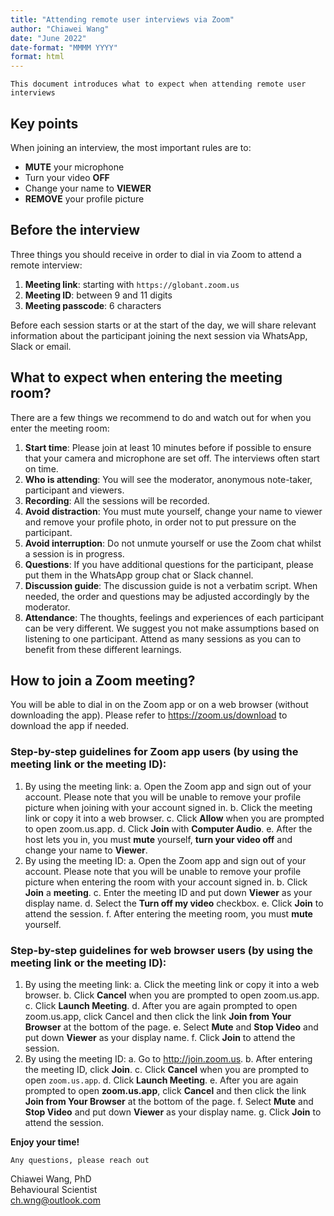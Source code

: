 ```yaml
---
title: "Attending remote user interviews via Zoom"
author: "Chiawei Wang"
date: "June 2022"
date-format: "MMMM YYYY"
format: html
---
```


`This document introduces what to expect when attending remote user interviews`

## Key points

When joining an interview, the most important rules are to:

-   **MUTE** your microphone
-   Turn your video **OFF**
-   Change your name to **VIEWER**
-   **REMOVE** your profile picture

## Before the interview

Three things you should receive in order to dial in via Zoom to attend a remote interview:

1.  **Meeting link**: starting with `https://globant.zoom.us`
2.  **Meeting ID**: between 9 and 11 digits
3.  **Meeting passcode**: 6 characters

Before each session starts or at the start of the day, we will share relevant information about the participant joining the next session via WhatsApp, Slack or email.

## What to expect when entering the meeting room?

There are a few things we recommend to do and watch out for when you enter the meeting room:

1.  **Start time**: Please join at least 10 minutes before if possible to ensure that your camera and microphone are set off. The interviews often start on time.
2.  **Who is attending**: You will see the moderator, anonymous note-taker, participant and viewers.
3.  **Recording**: All the sessions will be recorded.
4.  **Avoid distraction**: You must mute yourself, change your name to viewer and remove your profile photo, in order not to put pressure on the participant.
5.  **Avoid interruption**: Do not unmute yourself or use the Zoom chat whilst a session is in progress.
6.  **Questions**: If you have additional questions for the participant, please put them in the WhatsApp group chat or Slack channel.
7.  **Discussion guide**: The discussion guide is not a verbatim script. When needed, the order and questions may be adjusted accordingly by the moderator.
8.  **Attendance**: The thoughts, feelings and experiences of each participant can be very different. We suggest you not make assumptions based on listening to one participant. Attend as many sessions as you can to benefit from these different learnings.

## How to join a Zoom meeting?

You will be able to dial in on the Zoom app or on a web browser (without downloading the app). Please refer to <https://zoom.us/download> to download the app if needed.

### **Step-by-step guidelines for Zoom app users** (by using the meeting link or the meeting ID):

1.  By using the meeting link:
    a.  Open the Zoom app and sign out of your account. Please note that you will be unable to remove your profile picture when joining with your account signed in.
    b.  Click the meeting link or copy it into a web browser.
    c.  Click **Allow** when you are prompted to open zoom.us.app.
    d.  Click **Join** with **Computer Audio**.
    e.  After the host lets you in, you must **mute** yourself, **turn your video off** and change your name to **Viewer**.
2.  By using the meeting ID:
    a.  Open the Zoom app and sign out of your account. Please note that you will be unable to remove your profile picture when entering the room with your account signed in.
    b.  Click **Join** a **meeting**.
    c.  Enter the meeting ID and put down **Viewer** as your display name.
    d.  Select the **Turn off my video** checkbox.
    e.  Click **Join** to attend the session.
    f.  After entering the meeting room, you must **mute** yourself.

### Step-by-step guidelines for web browser users (by using the meeting link or the meeting ID):

1.  By using the meeting link:
    a.  Click the meeting link or copy it into a web browser.
    b.  Click **Cancel** when you are prompted to open zoom.us.app.
    c.  Click **Launch Meeting**.
    d.  After you are again prompted to open zoom.us.app, click Cancel and then click the link **Join from Your Browser** at the bottom of the page.
    e.  Select **Mute** and **Stop Video** and put down **Viewer** as your display name.
    f.  Click **Join** to attend the session.
2.  By using the meeting ID:
    a.  Go to <http://join.zoom.us>.
    b.  After entering the meeting ID, click **Join**.
    c.  Click **Cancel** when you are prompted to open `zoom.us.app`.
    d.  Click **Launch Meeting**.
    e.  After you are again prompted to open **zoom.us.app**, click **Cancel** and then click the link **Join from Your Browser** at the bottom of the page.
    f.  Select **Mute** and **Stop Video** and put down **Viewer** as your display name.
    g.  Click **Join** to attend the session.

**Enjoy your time!**

`Any questions, please reach out`

Chiawei Wang, PhD\
Behavioural Scientist\
[ch.wng\@outlook.com](mailto:ch.wng@outlook.com)
